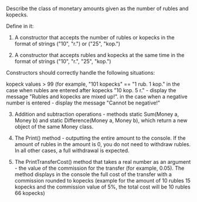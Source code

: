 Describe the class of monetary amounts given as the number of rubles and kopecks.

Define in it:

1) A constructor that accepts the number of rubles or kopecks in the format of strings ("10", "r.") or ("25", "kop.")

2) A constructor that accepts rubles and kopecks at the same time in the format of strings ("10", "r.", "25", "kop.")

Constructors should correctly handle the following situations:

kopeck values > 99 (for example, "101 kopecks" == "1 rub. 1 kop."
in the case when rubles are entered after kopecks "10 kop. 5 r." - display the message "Rubles and kopecks are mixed up!".
in the case when a negative number is entered - display the message "Cannot be negative!"

3) Addition and subtraction operations - methods static Sum(Money a, Money b) and static Difference(Money a, Money b), which return a new object of the same Money class.

4) The Print() method - outputting the entire amount to the console.
If the amount of rubles in the amount is 0, you do not need to withdraw rubles.
In all other cases, a full withdrawal is expected.

5) The PrintTransferCost() method that takes a real number as an argument - the value of the commission for the transfer (for example, 0.05). The method displays in the console the full cost of the transfer with a commission rounded to kopecks (example for the amount of 10 rubles 15 kopecks and the commission value of 5%, the total cost will be 10 rubles 66 kopecks)

